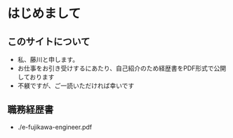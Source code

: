 <meta http-equiv='Content-Type' content='text/html; charset=utf-8' />

# はじめまして

## このサイトについて

* 私、藤川と申します。
* お仕事をお引き受けするにあたり、自己紹介のため経歴書をPDF形式で公開しております
* 不躾ですが、ご一読いただければ幸いです

## 職務経歴書
* ./e-fujikawa-engineer.pdf

